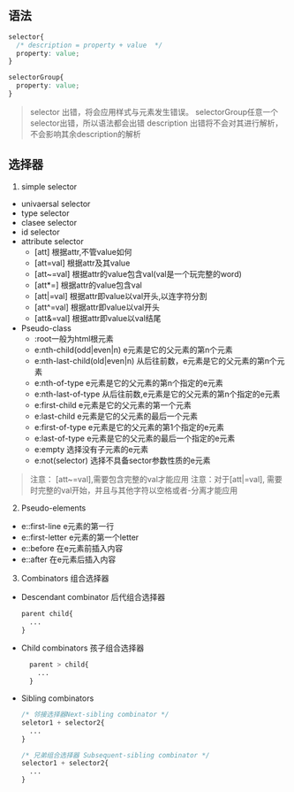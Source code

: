 ## 语法
```css
selector{
  /* description = property + value  */
  property: value;
}

selectorGroup{
  property: value;
}
```

> selector 出错，将会应用样式与元素发生错误。
> selectorGroup任意一个selector出错，所以语法都会出错
> description 出错将不会对其进行解析，不会影响其余description的解析

## 选择器
1. simple selector
  * univaersal selector
  * type selector
  * clasee selector
  * id selector
  * attribute selector
    - [att] 根据attr,不管value如何
    - [att=val] 根据attr及其value
    - [att~=val] 根据attr的value包含val(val是一个玩完整的word)
    - [att*=] 根据attr的value包含val
    - [att|=val] 根据attr即value以val开头,以连字符分割
    - [att^=val] 根据attr即value以val开头
    - [att&=val] 根据attr即value以val结尾
  * Pseudo-class
    - :root一般为html根元素
    - e:nth-child(odd|even|n) e元素是它的父元素的第n个元素
    - e:nth-last-child(old|even|n) 从后往前数，e元素是它的父元素的第n个元素
    - e:nth-of-type e元素是它的父元素的第n个指定的e元素
    - e:nth-last-of-type 从后往前数,e元素是它的父元素的第n个指定的e元素
    - e:first-child e元素是它的父元素的第一个元素
    - e:last-child e元素是它的父元素的最后一个元素
    - e:first-of-type  e元素是它的父元素的第1个指定的e元素
    - e:last-of-type  e元素是它的父元素的最后一个指定的e元素
    - e:empty 选择没有子元素的e元素
    - e:not(selector) 选择不具备sector参数性质的e元素


> 注意： [att~=val],需要包含完整的val才能应用
> 注意：对于[att|=val], 需要时完整的val开始，并且与其他字符以空格或者-分离才能应用 
  
2. Pseudo-elements
  * e::first-line e元素的第一行
  * e::first-letter e元素的第一个letter
  * e::before 在e元素前插入内容
  * e::after 在e元素后插入内容

3. Combinators 组合选择器
  * Descendant combinator 后代组合选择器
      ```css
      parent child{
        ...
      }
      ```

  * Child combinators 孩子组合选择器
    ```css
      parent > child{
        ...
      }
      ```

  * Sibling combinators
    ```css
    /* 邻接选择器Next-sibling combinator */
    seletor1 + selector2{
      ...
    }

    /* 兄弟组合选择器 Subsequent-sibling combinator */
    selector1 + selector2{
      ...
    }
    ```


